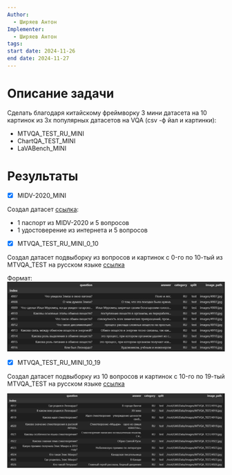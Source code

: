 ```yaml
---
Author:
  - Ширяев Антон
Implementer:
  - Ширяев Антон
tags: 
start date: 2024-11-26
end date: 2024-11-27
---
```

# Описание задачи

Сделать благодаря китайскому фреймворку 3 мини датасета на 10 картинок из 3х популярных датасетов на VQA (csv -ф йал и картинки):
* MTVQA_TEST_RU_MINI
* ChartQA_TEST_MINI
* LaVABench_MINI

# Результаты

* [x] MIDV-2020_MINI

Создал датасет [ссылка](https://disk.yandex.ru/d/DF_0ULDjItLQkA):
* 1 паспорт из MIDV-2020 и 5 вопросов
* 1 удостоверение из интернета и 5 вопросов

* [x] MTVQA_TEST_RU_MINI_0_10

Создал датасет подвыборку из вопросов и картинок c 0-го по 10-тый из MTVQA_TEST на русском языке [ссылка](https://disk.yandex.ru/d/34OkKfScE6OAjQ)

Формат:
![](../../../files/Подготовка%20тестовых%20мини%20датасетов-20241127.png)

* [x] MTVQA_TEST_RU_MINI_10_19

Создал датасет подвыборку из 10 вопросов и картинок c 10-го по 19-тый MTVQA_TEST на русском языке [ссылка](https://disk.yandex.ru/d/sFox7GPS9B5dvA)

![](../../../files/Подготовка%20тестовых%20мини%20датасетов-20241127-1.png)




